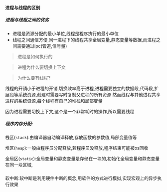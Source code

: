#### 进程与线程的区别




#####  进程与线程之间的优劣

- 进程是资源分配的最小单位,线程是程序执行的最小单位
- 线程之间通信方便,同一进程下的线程共享全局变量,静态变量等数据,而进程之间需要通过ipc(管道,信号量)





> 进程是如何执行的




> 进程为什么要切换上下文




> 为什么要有线程?

线程的开销小于进程的开销,切换效率高于进程,进程需要独立的数据段,代码段,扩展段等系统资源,创建时需要写时复制父进程的所有资源
然而线程与其他进程共享进程的系统资源,每个线程有自己的堆栈和局部变量

因为进程需要切换上下文,这个是一个非常耗时的操作,所以需要线程





##### 程序内存分配:

栈区(`stack`):由编译器自动编译释放,存放函数的参数值,局部变量值等

堆区(`heap`):一般由程序员分配释放,若程序员没释放,程序结束可能被os回收

全局区(`static`):全局变量和静态变量是存储在一块的,初始化全局变量和静态变量在同一块区域,






#####

软中断:软中断是利用硬件中断的概念,用软件的方式进行模拟,实现宏观上的异步执行效果









